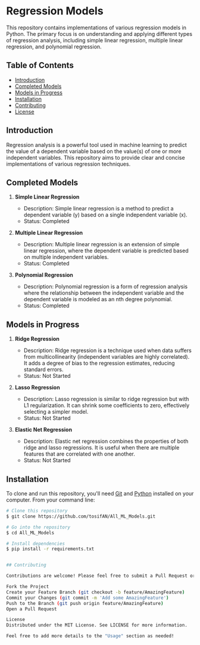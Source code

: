 # Regression Models

This repository contains implementations of various regression models in Python. The primary focus is on understanding and applying different types of regression analysis, including simple linear regression, multiple linear regression, and polynomial regression. 

## Table of Contents
- [Introduction](#introduction)
- [Completed Models](#completed-models)
- [Models in Progress](#models-in-progress)
- [Installation](#installation)
- [Contributing](#contributing)
- [License](#license)

## Introduction

Regression analysis is a powerful tool used in machine learning to predict the value of a dependent variable based on the value(s) of one or more independent variables. This repository aims to provide clear and concise implementations of various regression techniques.

## Completed Models

1. **Simple Linear Regression**
    - Description: Simple linear regression is a method to predict a dependent variable (y) based on a single independent variable (x).
    - Status: Completed

2. **Multiple Linear Regression**
    - Description: Multiple linear regression is an extension of simple linear regression, where the dependent variable is predicted based on multiple independent variables.
    - Status: Completed

3. **Polynomial Regression**
    - Description: Polynomial regression is a form of regression analysis where the relationship between the independent variable and the dependent variable is modeled as an nth degree polynomial.
    - Status: Completed

## Models in Progress

1. **Ridge Regression**
    - Description: Ridge regression is a technique used when data suffers from multicollinearity (independent variables are highly correlated). It adds a degree of bias to the regression estimates, reducing standard errors.
    - Status: Not Started

2. **Lasso Regression**
    - Description: Lasso regression is similar to ridge regression but with L1 regularization. It can shrink some coefficients to zero, effectively selecting a simpler model.
    - Status: Not Started

3. **Elastic Net Regression**
    - Description: Elastic net regression combines the properties of both ridge and lasso regressions. It is useful when there are multiple features that are correlated with one another.
    - Status: Not Started

## Installation

To clone and run this repository, you'll need [Git](https://git-scm.com) and [Python](https://www.python.org/downloads/) installed on your computer. From your command line:

```bash
# Clone this repository
$ git clone https://github.com/tosifAN/All_ML_Models.git

# Go into the repository
$ cd All_ML_Models

# Install dependencies
$ pip install -r requirements.txt


## Contributing

Contributions are welcome! Please feel free to submit a Pull Request or open an issue to discuss what you would like to change.

Fork the Project
Create your Feature Branch (git checkout -b feature/AmazingFeature)
Commit your Changes (git commit -m 'Add some AmazingFeature')
Push to the Branch (git push origin feature/AmazingFeature)
Open a Pull Request

License
Distributed under the MIT License. See LICENSE for more information.

Feel free to add more details to the "Usage" section as needed!
